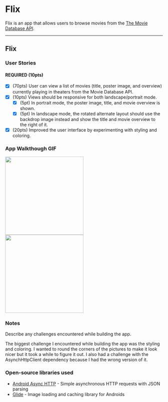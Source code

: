 # Flix
Flix is an app that allows users to browse movies from the [The Movie Database API](http://docs.themoviedb.apiary.io/#).

---

## Flix

### User Stories


#### REQUIRED (10pts)
- [X] (70pts) User can view a list of movies (title, poster image, and overview) currently playing in theaters from the Movie Database API.
- [X] (10pts) Views should be responsive for both landscape/portrait mode.
   - [X] (5pt) In portrait mode, the poster image, title, and movie overview is shown.
   - [X] (5pt) In landscape mode, the rotated alternate layout should use the backdrop image instead and show the title and movie overview to the right of it.
- [X] (20pts) Improved the user interface by experimenting with styling and coloring.

### App Walkthough GIF


<img src="https://github.com/jasonebright/Homework4/blob/master/Portrait.gif" width=250><br>
<img src="https://github.com/jasonebright/Homework4/blob/master/Landscape.gif" height=250><br>

### Notes
Describe any challenges encountered while building the app.

The biggest challenge I encountered while building the app was the styling and coloring. I wanted to round the corners of the pictures to make it look nicer but it took a while to figure it out. I also had a challenge with the AsynchHttpClient dependency because I had the wrong version of it.

### Open-source libraries used

- [Android Async HTTP](https://github.com/codepath/CPAsyncHttpClient) - Simple asynchronous HTTP requests with JSON parsing
- [Glide](https://github.com/bumptech/glide) - Image loading and caching library for Androids
